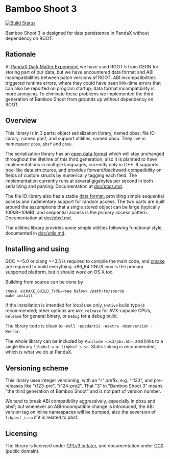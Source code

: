 # Bamboo Shoot 3

[![Build Status](https://travis-ci.com/revive/bamboo-shoot3.svg?branch=master)](https://travis-ci.org/revive/bamboo-shoot3)

Bamboo Shoot 3 is designed for data persistence in PandaX without
dependency on ROOT.

## Rationale

At [PandaX Dark Matter Experiment](http://pandax.physics.sjtu.edu.cn) we
have used ROOT 5 from CERN for storing part of our data, but we have
encountered data format and ABI incompatibilities between patch versions of
ROOT.  ABI incompatibilities triggered runtime errors, where they could
have been link-time errors that can also be reported on program startup;
data format incompatibility is more annoying.  To eliminate these problems
we implemented the third generation of Bamboo Shoot from grounds up without
dependency on ROOT.

## Overview

This library is in 3 parts: object serialization library, named pbss; file
IO library, named pbsf; and support utilities, named pbsu.  They live in
namespace `pbss`, `pbsf` and `pbsu`.

The serialization library has an [open data format](doc/serialization.md)
which will stay unchanged throughout the lifetime of this third generation;
also it is planned to have implementations in multiple languages, currently
only in C++.  It supports tree-like data structures, and provides
forward/backward-compatibility on fields of custom structs by numerically
tagging each field.  The implementation currently runs at several gigabytes
per second in both serializing and parsing.  Documentation at
[doc/pbss.md](doc/pbss.md).

The file IO library also has a stable [data format](doc/file.md), providing
simple sequential access and rudimentary support for random access.  The
two parts are built around the assumptions that a single stored object can
be large (typically 100kB~10MB), and sequential access is the primary
access pattern.  Documentation at [doc/pbsf.md](doc/pbsf.md).

The utilities library provides some simple utilities following functional
style, documented in [doc/utils.md](doc/utils.md).

## Installing and using

GCC >=5.0 or clang >=3.5 is required to compile the main code,
and [cmake](https://cmake.org/) are required to build everything.
x86_64 GNU/Linux is the primary supported platform, but it should work
on OS X too.

Building from source can be done by
```
cmake -DCMAKE_BUILD_TYPE=<see below> /path/to/source
make install
```

If the installation is intended for local use only, `Native` build type is
recommended; other options are `AVX_release` for AVX-capable CPUs,
`Release` for general binary, or `Debug` for a debug build.

The library code is clean to
`-Wall -Wpedantic -Wextra -Wconversion -Werror`.

The whole library can be included by `#include <bs3/pbs.hh>`, and links to
a single library `libpbsf.a` or `libpbsf_s.so`.  Static linking is
recommended, which is what we do at PandaX.

## Versioning scheme

This library uses integer versioning, with an "r" prefix, e.g. "r123", and
pre-releases like "r123-pre", "r124-pre2".  That "3" in "Bamboo Shoot 3"
means "the third generation of Bamboo Shoot" and is not part of version
number.

We tend to break ABI compatibility aggressively, especially in pbsu and
pbsf; but whenever an ABI-incompatible change is introduced, the ABI
version tag on inline namespaces will be bumped, also the soversion of
`libpbsf_s.so` if it is related to pbsf.

## Licensing

The library is licensed under
[GPLv3 or later](http://www.gnu.org/licenses/gpl.html), and documentation
under [CC0](https://creativecommons.org/publicdomain/zero/1.0/) (public
domain).
